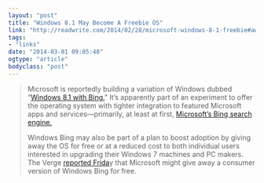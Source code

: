 ```yaml
---
layout: "post"
title: "Windows 8.1 May Become A Freebie OS"
link: "http://readwrite.com/2014/02/28/microsoft-windows-8-1-freebie#awesm=~oxfkwLQKlwukVl"
tags: 
- "links"
date: "2014-03-01 09:05:48"
ogtype: "article"
bodyclass: "post"
---
```


> Microsoft is reportedly building a variation of Windows dubbed “[Windows 8.1 with Bing.](http://www.zdnet.com/microsofts-monetization-dilemma-bundlings-not-all-its-cracked-up-to-be-7000026852/)” It’s apparently part of an experiment to offer the operating system with tighter integration to featured Microsoft apps and services—primarily, at least at first, [Microsoft’s Bing search engine.](http://www.theverge.com/2013/3/14/4084622/bing-as-a-plaform-new-microsoft-approach-to-search)
> 
> Windows Bing may also be part of a plan to boost adoption by giving away the OS for free or at a reduced cost to both individual users interested in upgrading their Windows 7 machines and PC makers. The Verge [reported Frida](http://www.theverge.com/2014/2/28/5456374/windows-8-1-with-bing-experiment)y that Microsoft might give away a consumer version of Windows Bing for free.